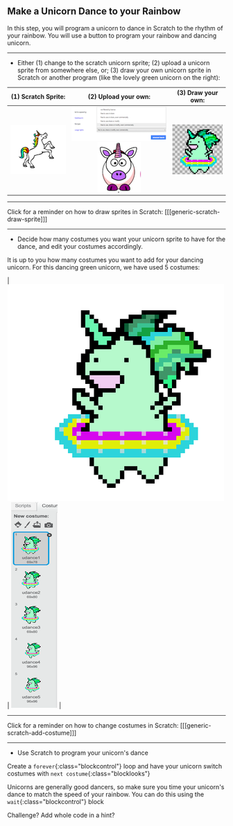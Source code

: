 ## Make a Unicorn Dance to your Rainbow

In this step, you will program a unicorn to dance in Scratch to the rhythm of your rainbow.
You will use a button to program your rainbow and dancing unicorn.

---

+ Either (1) change to the scratch unicorn sprite; (2) upload a unicorn sprite from somewhere else, or; (3) draw your own unicorn sprite in Scratch or another program (like the lovely green unicorn on the right):

| (1) Scratch Sprite:                          | (2) Upload your own:                         | (3) Draw your own:                           |
| :------------------------------------------: | :------------------------------------------: | :------------------------------------------: |
| ![Scratch Unicorn](images/scratchunicorn.png)| ![Advanced Search](images/advancedsearch.png)![Web Unicorn](images/webunicorn.png)| ![Draw Unicorn](images/drawunicorn.png)|

---
Click for a reminder on how to draw sprites in Scratch:
[[[generic-scratch-draw-sprite]]]


---

+ Decide how many costumes you want your unicorn sprite to have for the dance, and edit your costumes accordingly.

It is up to you how many costumes you want to add for your dancing unicorn. For this dancing green unicorn, we have used 5 costumes:

|   ![Dancing Unicorn Gif](images/dancingunicorn.gif)   |    ![Five Costumes](images/fivecostumes.png)   |

---
Click for a reminder on how to change costumes in Scratch:
[[[generic-scratch-add-costume]]]

---

+ Use Scratch to program your unicorn's dance

Create a `forever`{:class="blockcontrol"} loop and have your unicorn switch costumes with `next costume`{:class="blocklooks"}

Unicorns are generally good dancers, so make sure you time your unicorn's dance to match the speed of your rainbow.
You can do this using the `wait`{:class="blockcontrol"} block


Challenge?
Add whole code in a hint?
